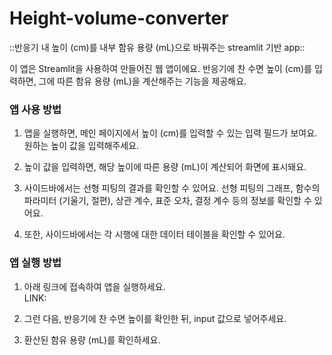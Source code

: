 # Height-volume-converter
::반응기 내 높이 (cm)를 내부 함유 용량 (mL)으로 바꿔주는 streamlit 기반 app::

이 앱은 Streamlit을 사용하여 만들어진 웹 앱이에요. 반응기에 찬 수면 높이 (cm)를 입력하면, 그에 따른 함유 용량 (mL)을 계산해주는 기능을 제공해요.

### 앱 사용 방법

1. 앱을 실행하면, 메인 페이지에서 높이 (cm)를 입력할 수 있는 입력 필드가 보여요. 원하는 높이 값을 입력해주세요.

2. 높이 값을 입력하면, 해당 높이에 따른 용량 (mL)이 계산되어 화면에 표시돼요.

3. 사이드바에서는 선형 피팅의 결과를 확인할 수 있어요. 선형 피팅의 그래프, 함수의 파라미터 (기울기, 절편), 상관 계수, 표준 오차, 결정 계수 등의 정보를 확인할 수 있어요.

4. 또한, 사이드바에서는 각 시행에 대한 데이터 테이블을 확인할 수 있어요.

### 앱 실행 방법

1. 아래 링크에 접속하여 앱을 실행하세요. <br/>
LINK: 

2. 그런 다음, 반응기에 찬 수면 높이를 확인한 뒤, input 값으로 넣어주세요. 

3. 환산된 함유 용량 (mL)를 확인하세요. 